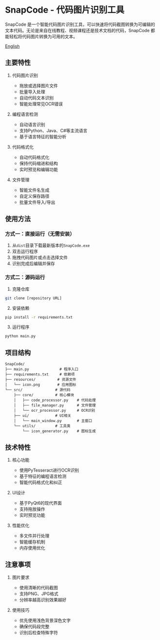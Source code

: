 # SnapCode - 代码图片识别工具

SnapCode 是一个智能代码图片识别工具，可以快速将代码截图转换为可编辑的文本代码。无论是来自在线教程、视频课程还是技术文档的代码，SnapCode 都能轻松将代码图片转换为可用的文本。

[English](README.md)

## 主要特性

1. 代码图片识别
   - 拖放或选择图片文件
   - 批量导入处理
   - 自动代码文本识别
   - 智能处理常见OCR错误

2. 编程语言检测
   - 自动语言识别
   - 支持Python、Java、C#等主流语言
   - 基于语言特征的智能分析

3. 代码格式化
   - 自动代码格式化
   - 保持代码缩进和结构
   - 实时预览和编辑功能

4. 文件管理
   - 智能文件名生成
   - 自定义保存路径
   - 批量文件导入/导出

## 使用方法

### 方式一：直接运行（无需安装）
1. 从`dist`目录下载最新版本的`SnapCode.exe`
2. 双击运行程序
3. 拖拽代码图片或点击选择文件
4. 识别完成后编辑并保存

### 方式二：源码运行
1. 克隆仓库
```bash
git clone [repository URL]
```

2. 安装依赖
```bash
pip install -r requirements.txt
```

3. 运行程序
```bash
python main.py
```

## 项目结构

```
SnapCode/
├── main.py              # 程序入口
├── requirements.txt     # 依赖项
├── resources/          # 资源文件
│   └── icon.png        # 应用图标
└── src/               # 源代码
    ├── core/          # 核心模块
    │   ├── code_processor.py    # 代码处理
    │   ├── file_manager.py      # 文件管理
    │   └── ocr_processor.py     # OCR识别
    ├── ui/            # UI相关
    │   └── main_window.py       # 主窗口
    └── utils/         # 工具类
        └── icon_generator.py    # 图标生成
```

## 技术特性

1. 核心功能
   - 使用PyTesseract进行OCR识别
   - 基于特征的编程语言检测
   - 智能代码格式化和纠正

2. UI设计
   - 基于PyQt6的现代界面
   - 支持拖放操作
   - 实时预览功能

3. 性能优化
   - 多文件并行处理
   - 智能缓存机制
   - 内存使用优化

## 注意事项

1. 图片要求
   - 使用清晰的代码截图
   - 支持PNG、JPG格式
   - 分辨率越高识别效果越好

2. 使用技巧
   - 优先使用浅色背景深色文字
   - 确保代码段完整
   - 识别后检查特殊字符 